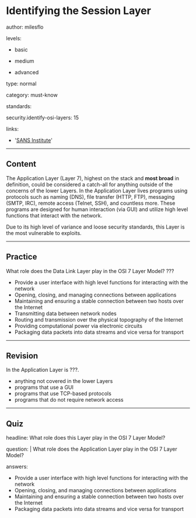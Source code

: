 # Identifying the Session Layer
author: milesflo

levels:

  - basic

  - medium

  - advanced

type: normal

category: must-know

standards:

  security.identify-osi-layers: 15

links:

  - '[SANS Institute](https://www.sans.org/reading-room/whitepapers/protocols/applying-osi-layer-network-model-information-security-1309)'

---
## Content

The Application Layer (Layer 7), highest on the stack and __most broad__ in definition, could be considered a catch-all for anything outside of the concerns of the lower Layers. In the Application Layer lives programs using protocols such as naming (DNS), file transfer (HTTP, FTP), messaging (SMTP, IRC), remote access (Telnet, SSH), and countless more. These programs are designed for human interaction (via GUI) and utilize high level functions that interact with the network.

Due to its high level of variance and loose security standards, this Layer is the most vulnerable to exploits.

---
## Practice

What role does the Data Link Layer play in the OSI 7 Layer Model?
???

* Provide a user interface with high level functions for interacting with the network
* Opening, closing, and managing connections between applications
* Maintaining and ensuring a stable connection between two hosts over the Internet
* Transmitting data between network nodes
* Routing and transmission over the physical topography of the Internet
* Providing computational power via electronic circuits
* Packaging data packets into data streams and vice versa for transport

---
## Revision

In the Application Layer is ???.

* anything not covered in the lower Layers
* programs that use a GUI
* programs that use TCP-based protocols
* programs that do not require network access

---
## Quiz
headline: What role does this Layer play in the OSI 7 Layer Model?

question: |
  What role does the Application Layer play in the OSI 7 Layer Model?

answers:

- Provide a user interface with high level functions for interacting with the network
- Opening, closing, and managing connections between applications
- Maintaining and ensuring a stable connection between two hosts over the Internet
- Packaging data packets into data streams and vice versa for transport
